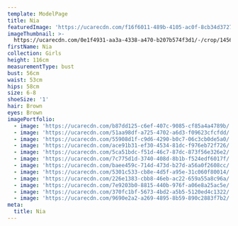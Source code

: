 ```yaml
---
template: ModelPage
title: Nia
featuredImage: 'https://ucarecdn.com/f16f6011-489b-4105-ac0f-8cb34d37272c/'
imageThumbnail: >-
  https://ucarecdn.com/0e1f4931-aa3a-4338-a470-b207b574f3d1/-/crop/1456x1408/488,0/-/preview/
firstName: Nia
collection: Girls
height: 116cm
measurementType: bust
bust: 56cm
waist: 53cm
hips: 58cm
size: 6-8
shoeSize: '1'
hair: Brown
eyes: Brown
imagePortfolio:
  - image: 'https://ucarecdn.com/b87dd125-c6ef-407c-9085-cf85a4a4789b/'
  - image: 'https://ucarecdn.com/51aa98df-a725-4702-a6d3-f09623cfcfdd/'
  - image: 'https://ucarecdn.com/55908d1f-c9d6-4290-b0c7-06c3cb0de5a0/'
  - image: 'https://ucarecdn.com/ace91b31-ef30-4534-81dc-f976eb72f726/'
  - image: 'https://ucarecdn.com/5ca51bdc-f51d-46c7-87dc-873f56e326e2/'
  - image: 'https://ucarecdn.com/7c775d1d-3740-408d-8b1b-f524edf6017f/'
  - image: 'https://ucarecdn.com/baee459c-714d-473d-b27d-a56a0f2608cc/'
  - image: 'https://ucarecdn.com/5301c533-cb8e-4d5f-a95e-31c060f80014/'
  - image: 'https://ucarecdn.com/226e1383-cbb8-46eb-ac22-659a55a8c96a/'
  - image: 'https://ucarecdn.com/7e9203b0-8815-440b-976f-a06e8a25ac5e/'
  - image: 'https://ucarecdn.com/370fc1bf-5673-4bd2-a5b5-5120ed4c1322/'
  - image: 'https://ucarecdn.com/9690e2a2-a269-4895-8b59-890c2883f7b2/'
meta:
  title: Nia
---
```


